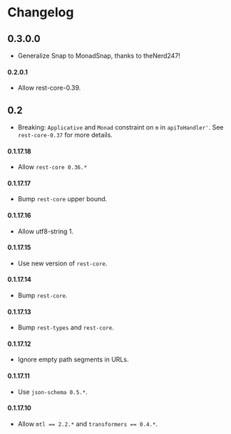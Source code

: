 # Changelog

## 0.3.0.0

*  Generalize Snap to MonadSnap, thanks to theNerd247!

#### 0.2.0.1

* Allow rest-core-0.39.

## 0.2

* Breaking: `Applicative` and `Monad` constraint on `m` in
  `apiToHandler'`. See `rest-core-0.37` for more details.

#### 0.1.17.18

* Allow `rest-core 0.36.*`

#### 0.1.17.17

* Bump `rest-core` upper bound.

#### 0.1.17.16

* Allow utf8-string 1.

#### 0.1.17.15

* Use new version of `rest-core`.

#### 0.1.17.14

* Bump `rest-core`.

#### 0.1.17.13

* Bump `rest-types` and `rest-core`.

#### 0.1.17.12

* Ignore empty path segments in URLs.

#### 0.1.17.11

* Use `json-schema 0.5.*`.

#### 0.1.17.10

* Allow `mtl == 2.2.*` and `transformers == 0.4.*`.
